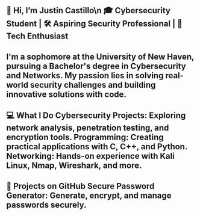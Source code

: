 👋 Hi, I’m Justin Castillo\n
🎓 Cybersecurity Student | 🛠️ Aspiring Security Professional | 🔐 Tech Enthusiast
-----------------------------------------------------------------------------------
I'm a sophomore at the University of New Haven, pursuing a Bachelor's degree in Cybersecurity and Networks. My passion lies in solving real-world security challenges and building innovative solutions with code.
-----------------------------------------------------------------------------------
💻 What I Do
Cybersecurity Projects: Exploring network analysis, penetration testing, and encryption tools.
Programming: Creating practical applications with C, C++, and Python.
Networking: Hands-on experience with Kali Linux, Nmap, Wireshark, and more.
-----------------------------------------------------------------------------------
🌟 Projects on GitHub
Secure Password Generator: Generate, encrypt, and manage passwords securely.
-----------------------------------------------------------------------------------
